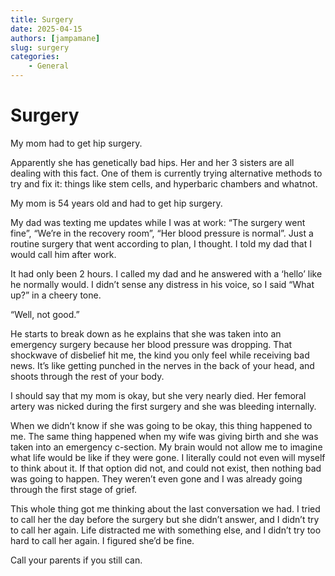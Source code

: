 ```yaml
---
title: Surgery
date: 2025-04-15
authors: [jampamane]
slug: surgery
categories:
    - General
---
```


# Surgery

My mom had to get hip surgery.

Apparently she has genetically bad hips. Her and her 3 sisters are all dealing with this fact. One of them is currently trying alternative methods to try and fix it: things like stem cells, and hyperbaric chambers and whatnot.

My mom is 54 years old and had to get hip surgery.

My dad was texting me updates while I was at work: “The surgery went fine”, “We’re in the recovery room”, “Her blood pressure is normal”. Just a routine surgery that went according to plan, I thought. I told my dad that I would call him after work.
<!-- more -->

It had only been 2 hours. I called my dad and he answered with a ‘hello’  like he normally would. I didn’t sense any distress in his voice, so I said “What up?” in a cheery tone.

“Well, not good.”

He starts to break down as he explains that she was taken into an emergency surgery because her blood pressure was dropping. That shockwave of disbelief hit me, the kind you only feel while receiving bad news. It’s like getting punched in the nerves in the back of your head, and shoots through the rest of your body.

I should say that my mom is okay, but she very nearly died. Her femoral artery was nicked during the first surgery and she was bleeding internally.

When we didn’t know if she was going to be okay, this thing happened to me. The same thing happened when my wife was giving birth and she was taken into an emergency c-section. My brain would not allow me to imagine what life would be like if they were gone. I literally could not even will myself to think about it. If that option did not, and could not exist, then nothing bad was going to happen. They weren’t even gone and I was already going through the first stage of grief.

This whole thing got me thinking about the last conversation we had. I tried to call her the day before the surgery but she didn’t answer, and I didn’t try to call her again. Life distracted me with something else, and I didn’t try too hard to call her again. I figured she’d be fine.

Call your parents if you still can.
